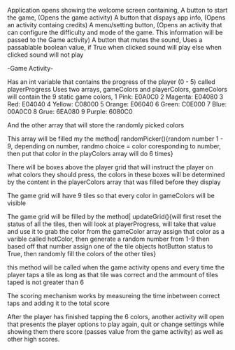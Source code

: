 Application opens showing the welcome screen containing,
	A button to start the game,
		(Opens the game activity)
	A button that dispays app info,
		(Opens an activity containg credits)
	A menu/setting button,
		(Opens an activity that can configure the difficulty and mode of the game. This information will be passed to the Game activity)
	A button that mutes the sound,
		Uses a passablable boolean value, if True when clicked sound will play else when clicked sound will not play


-Game Activity-

Has an int variable that contains the progress of the player (0 - 5) called playerProgress
Uses two arrays, gameColors and playerColors,
gameColors will contain the 9 static game colors,
	1 Pink: E0A0C0
	2 Magenta: E04080
	3 Red: E04040
	4 Yellow: C08000
	5 Orange: E06040
	6 Green: C0E000
	7 Blue: 00A0C0
	8 Grue: 6EA080
	9 Purple: 6080C0
	
And the other array that will store the randomly picked colors

This array will be filled my the method| randomPicker(){random number 1 - 9, depending on number, randmo choice = color coresponding to number, then put that color in the playColors array will do 6 times}

There will be boxes above the player grid that will instruct the player on what colors they should press,
	the colors in these boxes will be determined by the content in the playerColors array that was filled before they display

The game grid will have 9 tiles so that every color in gameColors will be visible

The game grid will be filled by the method| updateGrid(){will first reset the status of all the tiles, then will look at playerProgress, will take that value and use it to grab the color from the gameColor array assign that color as a varible called hotColor, then generate a random number from 1-9 then based off that number assign one of the tile objects hotButton status to True, then randomly fill the colors of the other tiles}

this method will be called when the game activity opens and every time the player taps a tile as long as that tile was correct and the ammount of tiles taped is not greater than 6

The scoring mechanism works by measureing the time inbetween correct taps and adding it to the total score

After the player has finished tapping the 6 colors, another activity will open that presents the player options to play again, quit or change settings while showing them there score (passes value from the game activity) as well as other high scores.

